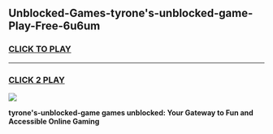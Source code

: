 
## Unblocked-Games-tyrone's-unblocked-game-Play-Free-6u6um
<h3>
<a href="https://premium76.site?title=tyrone's-unblocked-game&ref=18A">CLICK TO PLAY</a></h3>
<hr>

<h3>
<a href="https://premium76.site?title=tyrone's-unblocked-game&ref=18A">CLICK 2 PLAY</a>
  
</h3>

<a href="https://premium76.site?title=tyrone's-unblocked-game&ref=18A"><img src="https://clearcache.store/games.png"></a>


**tyrone's-unblocked-game games unblocked: Your Gateway to Fun and Accessible Online Gaming**
